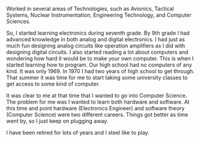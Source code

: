 Worked in several areas of Technologies, such as Avionics, Tactical Systems, Nuclear Instrumentation, Engineering Technology, and Computer Sciences. So, I started learning electronics during seventh grade. By 9th grade I had advanced knowledge in both analog and digital electronics. I had just as much fun designing analog circuits like operation amplifiers as I did with designing digital circuits. I also started reading a lot about computers and wondering how hard it would be to make your own computer. This is when I started learning how to program.  Our high school had no computers of any kind. It was only 1969.  In 1970 I had two years of high school to get through. That summer it was time for me to start taking some university classes to get access to some kind of computer.It was clear to me at that time that I wanted to go into Computer Science. The problem for me was I wanted to learn both hardware and software. At this time and point hardware (Electronics Engineer) and software theory (Computer Science) were two different careers. Things got better as time went by, so I just keep on plugging away.I have been retired for lots of years and I steel like to play.